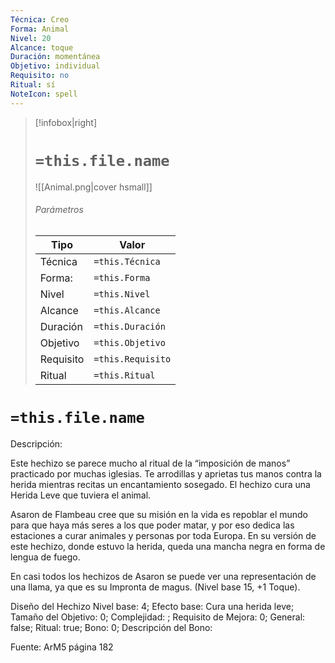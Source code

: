 ```yaml
---
Técnica: Creo
Forma: Animal
Nivel: 20
Alcance: toque 
Duración: momentánea  
Objetivo: individual
Requisito: no
Ritual: sí
NoteIcon: spell
---
```


> [!infobox|right]
> # `=this.file.name`
> ![[Animal.png|cover hsmall]]
> ###### Parámetros
> Tipo |  Valor |
> ---|---|
> Técnica  | `=this.Técnica`  |
> Forma: | `=this.Forma`  |
> Nivel | `=this.Nivel`  |
> Alcance | `=this.Alcance` |
> Duración | `=this.Duración` |
> Objetivo | `=this.Objetivo` |
> Requisito | `=this.Requisito` |
> Ritual | `=this.Ritual` |

# `=this.file.name`
Descripción: <p>Este hechizo se parece mucho al ritual de la “imposición de manos” practicado por muchas iglesias. Te arrodillas y aprietas tus manos contra la herida mientras recitas un encantamiento sosegado. El hechizo cura una Herida Leve que tuviera el animal.</p><p>Asaron de Flambeau cree que su misión en la vida es repoblar el mundo para que haya más seres a los que poder matar, y por eso dedica las estaciones a curar animales y personas por toda Europa. En su versión de este hechizo, donde estuvo la herida, queda una mancha negra en forma de lengua de fuego.</p><p>En casi todos los hechizos de Asaron se puede ver una representación de una llama, ya que es su Impronta de magus. (Nivel base 15, +1 Toque).</p>

Diseño del Hechizo
Nivel base: 4; Efecto base: Cura una herida leve;  Tamaño del Objetivo: 0; Complejidad: ; Requisito de Mejora: 0; General: false; Ritual: true; Bono: 0; Descripción del Bono: 

Fuente: ArM5 página 182
